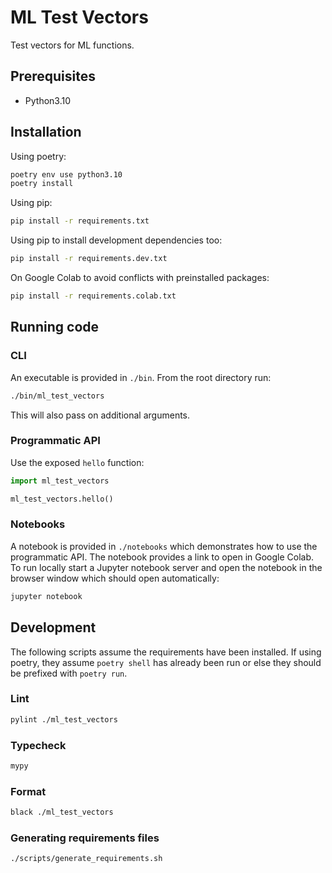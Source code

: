 # ML Test Vectors

Test vectors for ML functions.

## Prerequisites

- Python3.10

## Installation

Using poetry:

```sh
poetry env use python3.10
poetry install
```

Using pip:

```sh
pip install -r requirements.txt
```

Using pip to install development dependencies too:

```sh
pip install -r requirements.dev.txt
```

On Google Colab to avoid conflicts with preinstalled packages:

```sh
pip install -r requirements.colab.txt
```

## Running code

### CLI

An executable is provided in `./bin`. From the root directory run:

```sh
./bin/ml_test_vectors
```

This will also pass on additional arguments.

### Programmatic API

Use the exposed `hello` function:

```py
import ml_test_vectors

ml_test_vectors.hello()
```

### Notebooks

A notebook is provided in `./notebooks` which demonstrates how to use the programmatic API. The notebook provides a link to open in Google Colab. To run locally start a Jupyter notebook server and open the notebook in the browser window which should open automatically:

```sh
jupyter notebook
```

## Development

The following scripts assume the requirements have been installed. If using poetry, they assume `poetry shell` has already been run or else they should be prefixed with `poetry run`.

### Lint

```sh
pylint ./ml_test_vectors
```

### Typecheck

```sh
mypy
```

### Format

```sh
black ./ml_test_vectors
```

### Generating requirements files

```sh
./scripts/generate_requirements.sh
```
